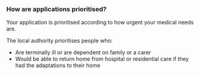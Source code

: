 ###  How are applications prioritised?

Your application is prioritised according to how urgent your medical needs
are.

The local authority prioritises people who:

  * Are terminally ill or are dependent on family or a carer 
  * Would be able to return home from hospital or residential care if they had the adaptations to their home 
